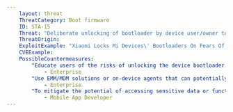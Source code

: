 ```yaml
---
    layout: threat
    ThreatCategory: Boot firmware
    ID: STA-15
    Threat: "Deliberate unlocking of bootloader by device user/owner to install custom operating systems, which could then enable an attacker to use the bootloader to install malware."
    ThreatOrigin:
    ExploitExample: "Xiaomi Locks Mi Devices\' Bootloaders On Fears Of Malware And Security Risks: Up To 21 Days To Unlock [^47]"
    CVEExample:
    PossibleCountermeasures:
        "Educate users of the risks of unlocking the device bootloader.":
            - Enterprise
        "Use EMM/MDM solutions or on-device agents that can potentially detect rooted or jail-broken devices and subsequently, successfully block access to enterprise resources.":
            - Enterprise
        "To mitigate the potential of accessing sensitive data or functionality on rooted or jail-broken devices, leverage device attestation APIs to determine the device is in a known-good state prior to executing sensitve actions.":
            - Mobile App Developer
---
```

